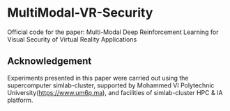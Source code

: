 # MultiModal-VR-Security
Official code for the paper: Multi-Modal Deep Reinforcement Learning for Visual Security of Virtual Reality Applications


## Acknowledgement
Experiments presented in this paper were carried out using the supercomputer simlab-cluster, supported by Mohammed VI Polytechnic University(https://www.um6p.ma), and facilities of simlab-cluster HPC & IA platform.
